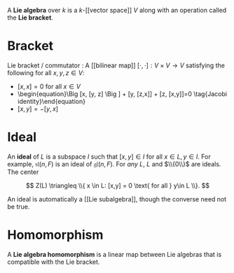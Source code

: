 A **Lie algebra** over $k$ is a $k$-[[vector space]] $V$ along with an operation called the **Lie bracket**.

# Bracket

Lie bracket / commutator
: A [[bilinear map]] $[\cdot,\cdot]: V \times V \to V$ satisfying the following for all $x, y, z \in V$:

* $[x, x] = 0$ for all $x \in V$
* \begin{equation}\Big [x, [y, z] \Big ] + [y, [z,x]] + [z, [x,y]]=0 \tag{Jacobi identity}\end{equation}
* $[x,y] = -[y,x]$


# Ideal

An **ideal** of $L$ is a subspace $I$ such that $[x,y] \in I$ for all $x \in L, y \in I$. For example, $\mathfrak{sl}(n,F)$ is an ideal of $\mathfrak{gl}(n, F)$. For _any_ $L$, $L$ and $\\{0\\}$ are ideals. The center

$$
Z(L) \triangleq \\{ x \in L: [x,y] = 0 \text{ for all } y\in L \\}.
$$

An ideal is automatically a [[Lie subalgebra]], though the converse need not be true.

# Homomorphism

A **Lie algebra homomorphism** is a linear map between Lie algebras that is compatible with the Lie bracket.

